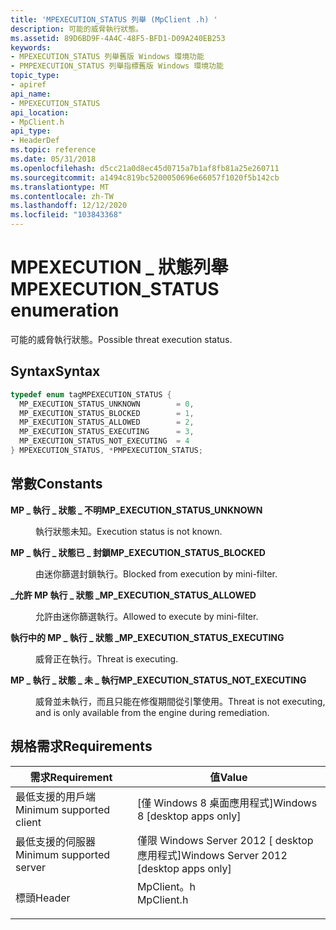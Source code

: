 ```yaml
---
title: 'MPEXECUTION_STATUS 列舉 (MpClient .h) '
description: 可能的威脅執行狀態。
ms.assetid: 89D6BD9F-4A4C-48F5-BFD1-D09A240EB253
keywords:
- MPEXECUTION_STATUS 列舉舊版 Windows 環境功能
- PMPEXECUTION_STATUS 列舉指標舊版 Windows 環境功能
topic_type:
- apiref
api_name:
- MPEXECUTION_STATUS
api_location:
- MpClient.h
api_type:
- HeaderDef
ms.topic: reference
ms.date: 05/31/2018
ms.openlocfilehash: d5cc21a0d8ec45d0715a7b1af8fb81a25e260711
ms.sourcegitcommit: a1494c819bc5200050696e66057f1020f5b142cb
ms.translationtype: MT
ms.contentlocale: zh-TW
ms.lasthandoff: 12/12/2020
ms.locfileid: "103843368"
---
```

# <a name="mpexecution_status-enumeration"></a><span data-ttu-id="a03cc-105">MPEXECUTION \_ 狀態列舉</span><span class="sxs-lookup"><span data-stu-id="a03cc-105">MPEXECUTION\_STATUS enumeration</span></span>

<span data-ttu-id="a03cc-106">可能的威脅執行狀態。</span><span class="sxs-lookup"><span data-stu-id="a03cc-106">Possible threat execution status.</span></span>

## <a name="syntax"></a><span data-ttu-id="a03cc-107">Syntax</span><span class="sxs-lookup"><span data-stu-id="a03cc-107">Syntax</span></span>


```C++
typedef enum tagMPEXECUTION_STATUS { 
  MP_EXECUTION_STATUS_UNKNOWN        = 0,
  MP_EXECUTION_STATUS_BLOCKED        = 1,
  MP_EXECUTION_STATUS_ALLOWED        = 2,
  MP_EXECUTION_STATUS_EXECUTING      = 3,
  MP_EXECUTION_STATUS_NOT_EXECUTING  = 4
} MPEXECUTION_STATUS, *PMPEXECUTION_STATUS;
```



## <a name="constants"></a><span data-ttu-id="a03cc-108">常數</span><span class="sxs-lookup"><span data-stu-id="a03cc-108">Constants</span></span>

<dl> <dt>

<span data-ttu-id="a03cc-109"><span id="MP_EXECUTION_STATUS_UNKNOWN"></span><span id="mp_execution_status_unknown"></span>**MP \_ 執行 \_ 狀態 \_ 不明**</span><span class="sxs-lookup"><span data-stu-id="a03cc-109"><span id="MP_EXECUTION_STATUS_UNKNOWN"></span><span id="mp_execution_status_unknown"></span>**MP\_EXECUTION\_STATUS\_UNKNOWN**</span></span>
</dt> <dd>

<span data-ttu-id="a03cc-110">執行狀態未知。</span><span class="sxs-lookup"><span data-stu-id="a03cc-110">Execution status is not known.</span></span>

</dd> <dt>

<span data-ttu-id="a03cc-111"><span id="MP_EXECUTION_STATUS_BLOCKED"></span><span id="mp_execution_status_blocked"></span>**MP \_ 執行 \_ 狀態已 \_ 封鎖**</span><span class="sxs-lookup"><span data-stu-id="a03cc-111"><span id="MP_EXECUTION_STATUS_BLOCKED"></span><span id="mp_execution_status_blocked"></span>**MP\_EXECUTION\_STATUS\_BLOCKED**</span></span>
</dt> <dd>

<span data-ttu-id="a03cc-112">由迷你篩選封鎖執行。</span><span class="sxs-lookup"><span data-stu-id="a03cc-112">Blocked from execution by mini-filter.</span></span>

</dd> <dt>

<span data-ttu-id="a03cc-113"><span id="MP_EXECUTION_STATUS_ALLOWED"></span><span id="mp_execution_status_allowed"></span>**\_允許 MP 執行 \_ 狀態 \_**</span><span class="sxs-lookup"><span data-stu-id="a03cc-113"><span id="MP_EXECUTION_STATUS_ALLOWED"></span><span id="mp_execution_status_allowed"></span>**MP\_EXECUTION\_STATUS\_ALLOWED**</span></span>
</dt> <dd>

<span data-ttu-id="a03cc-114">允許由迷你篩選執行。</span><span class="sxs-lookup"><span data-stu-id="a03cc-114">Allowed to execute by mini-filter.</span></span>

</dd> <dt>

<span data-ttu-id="a03cc-115"><span id="MP_EXECUTION_STATUS_EXECUTING"></span><span id="mp_execution_status_executing"></span>**執行中的 MP \_ 執行 \_ 狀態 \_**</span><span class="sxs-lookup"><span data-stu-id="a03cc-115"><span id="MP_EXECUTION_STATUS_EXECUTING"></span><span id="mp_execution_status_executing"></span>**MP\_EXECUTION\_STATUS\_EXECUTING**</span></span>
</dt> <dd>

<span data-ttu-id="a03cc-116">威脅正在執行。</span><span class="sxs-lookup"><span data-stu-id="a03cc-116">Threat is executing.</span></span>

</dd> <dt>

<span data-ttu-id="a03cc-117"><span id="MP_EXECUTION_STATUS_NOT_EXECUTING"></span><span id="mp_execution_status_not_executing"></span>**MP \_ 執行 \_ 狀態 \_ 未 \_ 執行**</span><span class="sxs-lookup"><span data-stu-id="a03cc-117"><span id="MP_EXECUTION_STATUS_NOT_EXECUTING"></span><span id="mp_execution_status_not_executing"></span>**MP\_EXECUTION\_STATUS\_NOT\_EXECUTING**</span></span>
</dt> <dd>

<span data-ttu-id="a03cc-118">威脅並未執行，而且只能在修復期間從引擎使用。</span><span class="sxs-lookup"><span data-stu-id="a03cc-118">Threat is not executing, and is only available from the engine during remediation.</span></span>

</dd> </dl>

## <a name="requirements"></a><span data-ttu-id="a03cc-119">規格需求</span><span class="sxs-lookup"><span data-stu-id="a03cc-119">Requirements</span></span>



| <span data-ttu-id="a03cc-120">需求</span><span class="sxs-lookup"><span data-stu-id="a03cc-120">Requirement</span></span> | <span data-ttu-id="a03cc-121">值</span><span class="sxs-lookup"><span data-stu-id="a03cc-121">Value</span></span> |
|-------------------------------------|---------------------------------------------------------------------------------------|
| <span data-ttu-id="a03cc-122">最低支援的用戶端</span><span class="sxs-lookup"><span data-stu-id="a03cc-122">Minimum supported client</span></span><br/> | <span data-ttu-id="a03cc-123">\[僅 Windows 8 桌面應用程式\]</span><span class="sxs-lookup"><span data-stu-id="a03cc-123">Windows 8 \[desktop apps only\]</span></span><br/>                                            |
| <span data-ttu-id="a03cc-124">最低支援的伺服器</span><span class="sxs-lookup"><span data-stu-id="a03cc-124">Minimum supported server</span></span><br/> | <span data-ttu-id="a03cc-125">僅限 Windows Server 2012 \[ desktop 應用程式\]</span><span class="sxs-lookup"><span data-stu-id="a03cc-125">Windows Server 2012 \[desktop apps only\]</span></span><br/>                                  |
| <span data-ttu-id="a03cc-126">標頭</span><span class="sxs-lookup"><span data-stu-id="a03cc-126">Header</span></span><br/>                   | <dl> <span data-ttu-id="a03cc-127"><dt>MpClient。h</dt></span><span class="sxs-lookup"><span data-stu-id="a03cc-127"><dt>MpClient.h</dt></span></span> </dl> |



 

 





